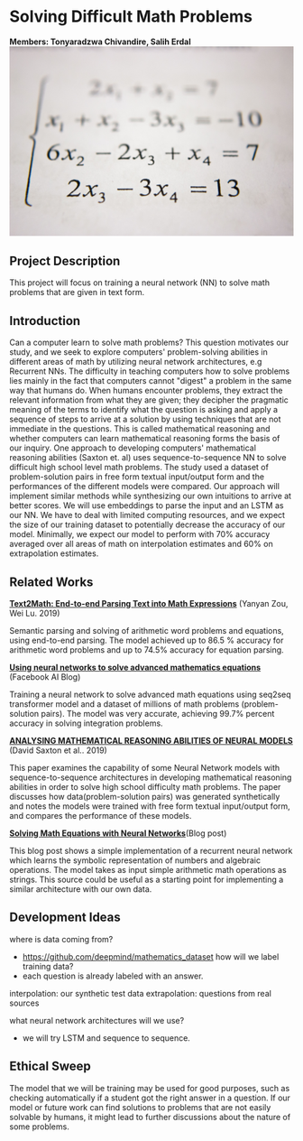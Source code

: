 # Solving Difficult Math Problems
**Members: Tonyaradzwa Chivandire, Salih Erdal**
![](mathematics.jpeg)

## Project Description

This project will focus on training a neural network (NN) to solve math problems that are given in text form. 

## Introduction

Can a computer learn to solve math problems? This question motivates our study, and we seek to explore computers' problem-solving abilities in different areas of math by utilizing neural network architectures, e.g Recurrent NNs. The difficulty in teaching computers how to solve problems lies mainly in the fact that computers cannot "digest" a problem in the same way that humans do. When humans encounter problems, they extract the relevant information from what they are given; they decipher the pragmatic meaning of the terms to identify what the question is asking and apply a sequence of steps to arrive at a solution by using techniques that are not immediate in the questions. This is called mathematical reasoning and whether computers can learn mathematical reasoning forms the basis of our inquiry. One approach to developing computers' mathematical reasoning abilities (Saxton et. al) uses sequence-to-sequence NN to solve difficult high school level math problems. The study used a dataset of problem-solution pairs in free form textual input/output form and the performances of the different models were compared. Our approach will implement similar methods while synthesizing our own intuitions to arrive at better scores. We will use embeddings to parse the input and an LSTM as our NN. We have to deal with limited computing resources, and we expect the size of our training dataset to potentially decrease the accuracy of our model. Minimally, we expect our model to perform with 70% accuracy averaged over all areas of math on interpolation estimates and 60% on extrapolation estimates.

## Related Works
[**Text2Math: End-to-end Parsing Text into Math Expressions**](https://arxiv.org/abs/1910.06571)
(Yanyan Zou, Wei Lu. 2019)

Semantic parsing and solving of arithmetic word problems and equations, using end-to-end parsing. The model achieved up to 86.5 % accuracy for arithmetic word problems and up to 74.5% accuracy for equation parsing.

[**Using neural networks to solve advanced mathematics equations**](https://ai.facebook.com/blog/using-neural-networks-to-solve-advanced-mathematics-equations/)
(Facebook AI Blog)

Training a neural network to solve advanced math equations using seq2seq transformer model and a dataset of millions of math problems (problem-solution pairs). The model was very accurate, achieving 99.7% percent accuracy in solving integration problems.

[**ANALYSING MATHEMATICAL REASONING ABILITIES OF NEURAL MODELS**](https://openreview.net/pdf?id=H1gR5iR5FX) (David Saxton et al.. 2019)

This paper examines the capability of some Neural Network models with sequence-to-sequence architectures in developing mathematical reasoning abilities in order to solve high school difficulty math problems. The paper discusses how data(problem-solution pairs) was generated synthetically and notes the models were trained with free form textual input/output form, and compares the performance of these models.

[**Solving Math Equations with Neural Networks**](https://ai.plainenglish.io/solving-math-equations-with-neural-networks-f015351995e8)(Blog post)

This blog post shows a simple implementation of a recurrent neural network which learns the symbolic representation of numbers and algebraic operations. The model takes as input simple arithmetic math operations as strings. This source could be useful as a starting point for implementing a similar architecture with our own data.

## Development Ideas

where is data coming from?
  * https://github.com/deepmind/mathematics_dataset
how will we label training data?
  * each question is already labeled with an answer.

interpolation: our synthetic test data
extrapolation: questions from real sources

what neural network architectures will we use?
  * we will try LSTM and sequence to sequence.
  
## Ethical Sweep

The model that we will be training may be used for good purposes, such as checking automatically if a student got the right answer in a question. If our model or future work can find solutions to problems that are not easily solvable by humans, it might lead to further discussions about the nature of some problems.  
